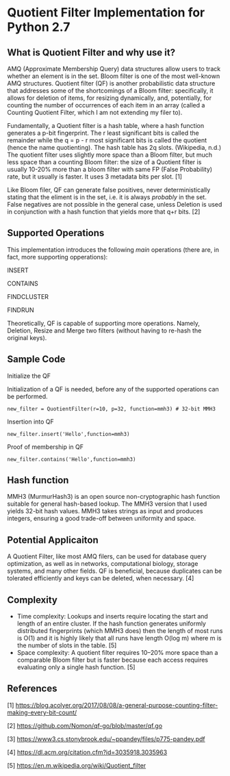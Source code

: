 # Quotient Filter Implementation for Python 2.7

##  What is Quotient Filter and why use it?

AMQ (Approximate Membership Query) data structures allow users to track whether an element is in the set. Bloom filter is one of the most well-known AMQ structures. Quotient filter (QF) is another probabilistic data structure that addresses some of the shortcomings of a Bloom filter: specifically, it allows for deletion of items, for resizing dynamically, and, potentially, for counting the number of occurrences of each item in an array (called a Counting Quotient Filter, which I am not extending my filer to). 

Fundamentally, a Quotient filter is a hash table, where a hash function generates a p-bit fingerprint. The r least significant bits is called the remainder while the q = p - r most significant bits is called the quotient (hence the name quotienting). The hash table has 2q slots. (Wikipedia, n.d.) The quotient filter uses slightly more space than a Bloom filter, but much less space than a counting Bloom filter: the size of a Quotient filter is usually 10-20% more than a bloom filter with same FP (False Probability) rate, but it usually is faster. It uses 3 metadata bits per slot. [1]

Like Bloom filer, QF can generate false positives, never deterministically stating that the eliment is in the set, i.e. it is always *probably* in the set. False negatives are not possible in the general case, unless Deletion is used in conjunction with a hash function that yields more that q+r bits. [2]

##  Supported Operations

This implementation introduces the following *main* operations (there are, in fact, more supporting opperations):

INSERT

CONTAINS

FINDCLUSTER

FINDRUN

Theoretically, QF is capable of supporting more operations. Namely, Deletion, Resize and Merge two filters (without having to re-hash the original keys).


##  Sample Code

Initialize the QF

Initialization of a QF is needed, before any of the supported operations can be performed.

```
new_filter = QuotientFilter(r=10, p=32, function=mmh3) # 32-bit MMH3
```

Insertion into QF

```
new_filter.insert('Hello',function=mmh3)
```

Proof of membership in QF

```
new_filter.contains('Hello',function=mmh3)
```

##  Hash function

MMH3 (MurmurHash3) is an open source non-cryptographic hash function suitable for general hash-based lookup. The MMH3 version that I used yields 32-bit hash values. MMH3 takes strings as input and produces integers, ensuring a good trade-off between uniformity and space.

##  Potential Applicaiton

A Quotient Filter, like most AMQ filers, can be used for database query optimization, as well as in networks, computational biology, storage systems, and many other fields. QF is beneficial, because duplicates can be tolerated efficiently and keys can be deleted, when necessary. [4]

##  Complexity 
- Time complexity: Lookups and inserts require locating the start and length of an entire cluster. If the hash function generates uniformly distributed fingerprints (which MMH3 does) then the length of most runs is O(1) and it is highly likely that all runs have length O(log m) where m is the number of slots in the table. [5]
- Space complexity: A quotient filter requires 10–20% more space than a comparable Bloom filter but is faster because each access requires evaluating only a single hash function. [5]

##  References

[1] https://blog.acolyer.org/2017/08/08/a-general-purpose-counting-filter-making-every-bit-count/

[2] https://github.com/Nomon/qf-go/blob/master/qf.go

[3] https://www3.cs.stonybrook.edu/~ppandey/files/p775-pandey.pdf

[4] https://dl.acm.org/citation.cfm?id=3035918.3035963

[5] https://en.m.wikipedia.org/wiki/Quotient_filter

